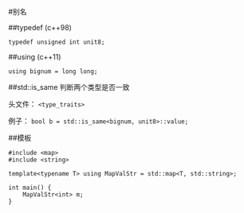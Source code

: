 #别名

##typedef (c++98)

`typedef unsigned int unit8;`

##using (c++11)

`using bignum = long long;`

##std::is_same
判断两个类型是否一致

头文件：
`<type_traits>`

例子：
`bool b = std::is_same<bignum, unit8>::value;`

##模板

```
#include <map>
#include <string>

template<typename T> using MapValStr = std::map<T, std::string>;

int main() {
    MapValStr<int> m;
}
```